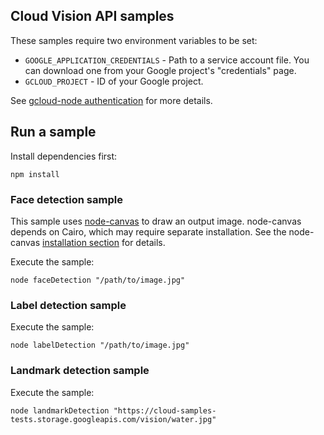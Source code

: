 ## Cloud Vision API samples

These samples require two environment variables to be set:

- `GOOGLE_APPLICATION_CREDENTIALS` - Path to a service account file. You can
download one from your Google project's "credentials" page.
- `GCLOUD_PROJECT` - ID of your Google project.

See [gcloud-node authentication][auth] for more details.

[auth]: https://googlecloudplatform.github.io/gcloud-node/#/docs/guides/authentication

## Run a sample

Install dependencies first:

    npm install

### Face detection sample

This sample uses [node-canvas](https://github.com/Automattic/node-canvas) to
draw an output image. node-canvas depends on Cairo, which may require separate
installation. See the node-canvas [installation section][canvas-install] for
details.

[canvas-install]: https://github.com/Automattic/node-canvas#installation

Execute the sample:

    node faceDetection "/path/to/image.jpg"

### Label detection sample

Execute the sample:

    node labelDetection "/path/to/image.jpg"

### Landmark detection sample

Execute the sample:

    node landmarkDetection "https://cloud-samples-tests.storage.googleapis.com/vision/water.jpg"
